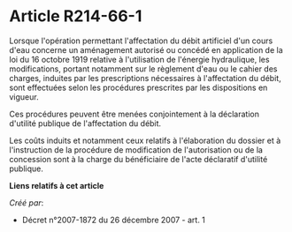 # Article R214-66-1

Lorsque l'opération permettant l'affectation du débit artificiel d'un cours d'eau concerne un aménagement autorisé ou concédé
en application de la loi du 16 octobre 1919 relative à l'utilisation de l'énergie hydraulique, les modifications, portant
notamment sur le règlement d'eau ou le cahier des charges, induites par les prescriptions nécessaires à l'affectation du
débit, sont effectuées selon les procédures prescrites par les dispositions en vigueur. 

Ces procédures peuvent être menées conjointement à la déclaration d'utilité publique de l'affectation du débit. 

Les coûts induits et notamment ceux relatifs à l'élaboration du dossier et à l'instruction de la procédure de modification de
l'autorisation ou de la concession sont à la charge du bénéficiaire de l'acte déclaratif d'utilité publique.

**Liens relatifs à cet article**

_Créé par_:

  - Décret n°2007-1872 du 26 décembre 2007 - art. 1
